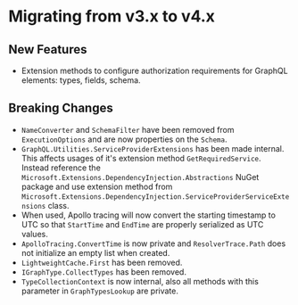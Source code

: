 # Migrating from v3.x to v4.x

## New Features

* Extension methods to configure authorization requirements for GraphQL elements: types, fields, schema.

## Breaking Changes

* `NameConverter` and `SchemaFilter` have been removed from `ExecutionOptions` and are now properties on the `Schema`.
* `GraphQL.Utilities.ServiceProviderExtensions` has been made internal. This affects usages of it's extension method `GetRequiredService`. Instead reference the `Microsoft.Extensions.DependencyInjection.Abstractions` NuGet package and use extension method from `Microsoft.Extensions.DependencyInjection.ServiceProviderServiceExtensions` class.
* When used, Apollo tracing will now convert the starting timestamp to UTC so that `StartTime` and `EndTime` are properly serialized as UTC values.
* `ApolloTracing.ConvertTime` is now private and `ResolverTrace.Path` does not initialize an empty list when created.
* `LightweightCache.First` has been removed.
* `IGraphType.CollectTypes` has been removed.
* `TypeCollectionContext` is now internal, also all methods with this parameter in `GraphTypesLookup` are private.
